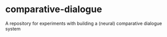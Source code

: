 # comparative-dialogue
A repository for experiments with building a (neural) comparative dialogue system
